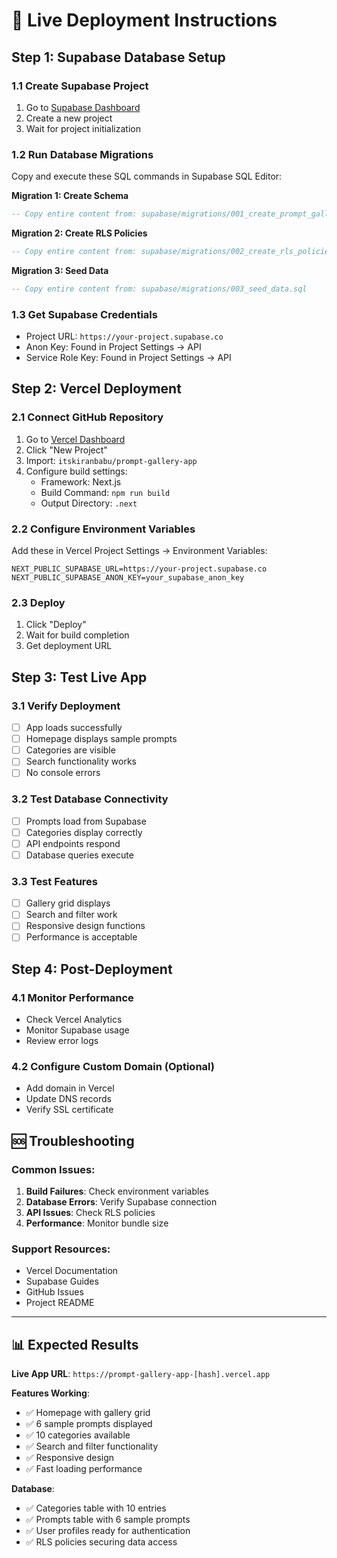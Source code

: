 # 🚀 Live Deployment Instructions

## Step 1: Supabase Database Setup

### 1.1 Create Supabase Project
1. Go to [Supabase Dashboard](https://supabase.com/dashboard)
2. Create a new project
3. Wait for project initialization

### 1.2 Run Database Migrations
Copy and execute these SQL commands in Supabase SQL Editor:

**Migration 1: Create Schema**
```sql
-- Copy entire content from: supabase/migrations/001_create_prompt_gallery_schema.sql
```

**Migration 2: Create RLS Policies**  
```sql
-- Copy entire content from: supabase/migrations/002_create_rls_policies.sql
```

**Migration 3: Seed Data**
```sql
-- Copy entire content from: supabase/migrations/003_seed_data.sql
```

### 1.3 Get Supabase Credentials
- Project URL: `https://your-project.supabase.co`
- Anon Key: Found in Project Settings → API
- Service Role Key: Found in Project Settings → API

## Step 2: Vercel Deployment

### 2.1 Connect GitHub Repository
1. Go to [Vercel Dashboard](https://vercel.com/dashboard)
2. Click "New Project"
3. Import: `itskiranbabu/prompt-gallery-app`
4. Configure build settings:
   - Framework: Next.js
   - Build Command: `npm run build`
   - Output Directory: `.next`

### 2.2 Configure Environment Variables
Add these in Vercel Project Settings → Environment Variables:

```env
NEXT_PUBLIC_SUPABASE_URL=https://your-project.supabase.co
NEXT_PUBLIC_SUPABASE_ANON_KEY=your_supabase_anon_key
```

### 2.3 Deploy
1. Click "Deploy"
2. Wait for build completion
3. Get deployment URL

## Step 3: Test Live App

### 3.1 Verify Deployment
- [ ] App loads successfully
- [ ] Homepage displays sample prompts
- [ ] Categories are visible
- [ ] Search functionality works
- [ ] No console errors

### 3.2 Test Database Connectivity
- [ ] Prompts load from Supabase
- [ ] Categories display correctly
- [ ] API endpoints respond
- [ ] Database queries execute

### 3.3 Test Features
- [ ] Gallery grid displays
- [ ] Search and filter work
- [ ] Responsive design functions
- [ ] Performance is acceptable

## Step 4: Post-Deployment

### 4.1 Monitor Performance
- Check Vercel Analytics
- Monitor Supabase usage
- Review error logs

### 4.2 Configure Custom Domain (Optional)
- Add domain in Vercel
- Update DNS records
- Verify SSL certificate

## 🆘 Troubleshooting

### Common Issues:
1. **Build Failures**: Check environment variables
2. **Database Errors**: Verify Supabase connection
3. **API Issues**: Check RLS policies
4. **Performance**: Monitor bundle size

### Support Resources:
- Vercel Documentation
- Supabase Guides  
- GitHub Issues
- Project README

---

## 📊 Expected Results

**Live App URL**: `https://prompt-gallery-app-[hash].vercel.app`

**Features Working**:
- ✅ Homepage with gallery grid
- ✅ 6 sample prompts displayed
- ✅ 10 categories available
- ✅ Search and filter functionality
- ✅ Responsive design
- ✅ Fast loading performance

**Database**:
- ✅ Categories table with 10 entries
- ✅ Prompts table with 6 sample prompts
- ✅ User profiles ready for authentication
- ✅ RLS policies securing data access